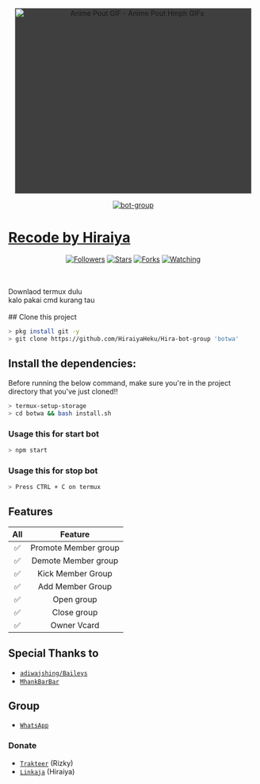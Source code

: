 <p align="center">
<img src="https://media.tenor.com/images/3e0c7be0cb8e24c389f5e1f78a8f69a5/tenor.gif" width="478" height="374.3373493975904" alt="Anime Pout GIF - Anime Pout Hmph GIFs" style="max-width: 478px; background-color: rgb(63, 63, 63);">
</p>
<p align="center">
<a href="#"><img title="bot-group" src="https://img.shields.io/badge/Termux Whatsapp Bot-green?colorA=%23ff0000&colorB=%23017e40&style=for-the-badge"></a>
</p>
<p align="center">
<h1><td><a class='text-white' href='https://github.com/HiraiyaHeku'>Recode by Hiraiya</a></td></h1>
</p>
<p align="center">
<a href="https://github.com/HiraiyaHeku/followers"><img title="Followers" src="https://img.shields.io/github/followers/mhankbarbar?color=blue&style=flat-square"></a>
<a href="https://github.com/HiraiyaHeku/Hira-bot-group/stargazers/"><img title="Stars" src="https://img.shields.io/github/stars/HiraiyaHeku/Hira-bot-group?color=red&style=flat-square"></a>
<a href="https://github.com/HiraiyaHeku/Hira-bot-group/network/members"><img title="Forks" src="https://img.shields.io/github/forks/HiraiyaHeku/Hira-bot-group?color=red&style=flat-square"></a>
<a href="https://github.com/HiraiyaHeku/Hira-bot-group/watchers"><img title="Watching" src="https://img.shields.io/github/watchers/HiraiyaHeku/Hira-bot-group?label=Watchers&color=blue&style=flat-square"></a>
</p>
<br>
<br>Downlaod termux dulu<br>kalo pakai cmd kurang tau<be>
<br><br>## Clone this project

```bash
> pkg install git -y
> git clone https://github.com/HiraiyaHeku/Hira-bot-group 'botwa'
```

## Install the dependencies:
Before running the below command, make sure you're in the project directory that
you've just cloned!!

```bash
> termux-setup-storage
> cd botwa && bash install.sh
```

### Usage this for start bot
```bash
> npm start
```
### Usage this for stop bot
```bash
> Press CTRL + C on termux
```


## Features

| All  |                     Feature               |
| :-----------: | :--------------------------------: |
|       ✅        |   Promote Member group       |
|       ✅        |   Demote Member group       |
|       ✅        |   Kick Member Group	             |
|       ✅        |   Add Member Group	             |
|       ✅        |   Open group       |
|       ✅        |   Close group       |
|       ✅        |   Owner Vcard       |

## Special Thanks to
* [`adiwajshing/Baileys`](https://github.com/adiwajshing/Baileys)
* [`MhankBarBar`](https://github.com/mhankbarbar)

## Group
* [`WhatsApp`](https://chat.whatsapp.com/FVc46pWELaq8XR3MpIdXMm)
### Donate
* [`Trakteer`](https://trakteer.id/rizkybot) (Rizky)
* [`Linkaja`](0895618566661) (Hiraiya)
